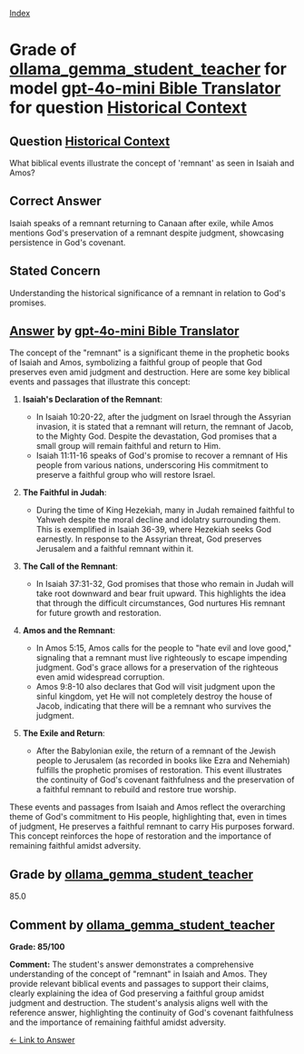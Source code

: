 
[Index](../../../../index.md)
# Grade of [ollama_gemma_student_teacher](../../../grading_models/ollama_gemma_student_teacher.md) for model [gpt-4o-mini Bible Translator](../../../answering_models/gpt-4o-mini_Bible_Translator.md) for question [Historical Context](../../../questions/Historical_Context.md)

## Question [Historical Context](../../../questions/Historical_Context.md)
What biblical events illustrate the concept of 'remnant' as seen in Isaiah and Amos?

## Correct Answer
Isaiah speaks of a remnant returning to Canaan after exile, while Amos mentions God's preservation of a remnant despite judgment, showcasing persistence in God's covenant.

## Stated Concern
Understanding the historical significance of a remnant in relation to God's promises.

## [Answer](../Historical_Context.md) by [gpt-4o-mini Bible Translator](../../../answering_models/gpt-4o-mini_Bible_Translator.md)
The concept of the "remnant" is a significant theme in the prophetic books of Isaiah and Amos, symbolizing a faithful group of people that God preserves even amid judgment and destruction. Here are some key biblical events and passages that illustrate this concept:

1. **Isaiah's Declaration of the Remnant**:
   - In Isaiah 10:20-22, after the judgment on Israel through the Assyrian invasion, it is stated that a remnant will return, the remnant of Jacob, to the Mighty God. Despite the devastation, God promises that a small group will remain faithful and return to Him.
   - Isaiah 11:11-16 speaks of God's promise to recover a remnant of His people from various nations, underscoring His commitment to preserve a faithful group who will restore Israel.

2. **The Faithful in Judah**:
   - During the time of King Hezekiah, many in Judah remained faithful to Yahweh despite the moral decline and idolatry surrounding them. This is exemplified in Isaiah 36-39, where Hezekiah seeks God earnestly. In response to the Assyrian threat, God preserves Jerusalem and a faithful remnant within it.

3. **The Call of the Remnant**:
   - In Isaiah 37:31-32, God promises that those who remain in Judah will take root downward and bear fruit upward. This highlights the idea that through the difficult circumstances, God nurtures His remnant for future growth and restoration.

4. **Amos and the Remnant**:
   - In Amos 5:15, Amos calls for the people to "hate evil and love good," signaling that a remnant must live righteously to escape impending judgment. God's grace allows for a preservation of the righteous even amid widespread corruption.
   - Amos 9:8-10 also declares that God will visit judgment upon the sinful kingdom, yet He will not completely destroy the house of Jacob, indicating that there will be a remnant who survives the judgment.

5. **The Exile and Return**:
   - After the Babylonian exile, the return of a remnant of the Jewish people to Jerusalem (as recorded in books like Ezra and Nehemiah) fulfills the prophetic promises of restoration. This event illustrates the continuity of God's covenant faithfulness and the preservation of a faithful remnant to rebuild and restore true worship.

These events and passages from Isaiah and Amos reflect the overarching theme of God's commitment to His people, highlighting that, even in times of judgment, He preserves a faithful remnant to carry His purposes forward. This concept reinforces the hope of restoration and the importance of remaining faithful amidst adversity.

## Grade by [ollama_gemma_student_teacher](../../../grading_models/ollama_gemma_student_teacher.md)
85.0

## Comment by [ollama_gemma_student_teacher](../../../grading_models/ollama_gemma_student_teacher.md)
**Grade: 85/100**

**Comment:** The student's answer demonstrates a comprehensive understanding of the concept of "remnant" in Isaiah and Amos. They provide relevant biblical events and passages to support their claims, clearly explaining the idea of God preserving a faithful group amidst judgment and destruction. The student's analysis aligns well with the reference answer, highlighting the continuity of God's covenant faithfulness and the importance of remaining faithful amidst adversity.

[&lt;- Link to Answer](../Historical_Context.md)
